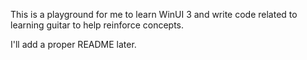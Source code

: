 This is a playground for me to learn WinUI 3 and write code related to learning guitar to help reinforce concepts.

I'll add a proper README later.
